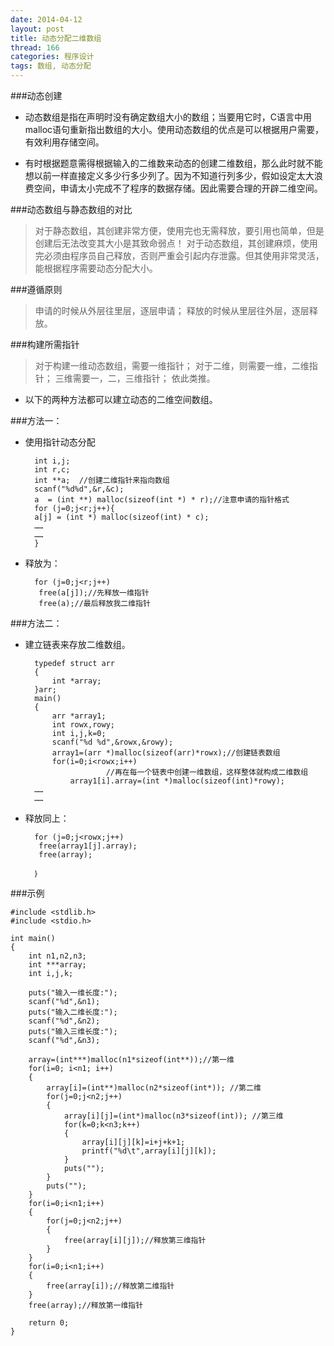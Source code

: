 ```yaml
---
date: 2014-04-12
layout: post
title: 动态分配二维数组
thread: 166
categories: 程序设计
tags: 数组, 动态分配
---
```


###动态创建

* 动态数组是指在声明时没有确定数组大小的数组；当要用它时，C语言中用malloc语句重新指出数组的大小。使用动态数组的优点是可以根据用户需要，有效利用存储空间。

* 有时根据题意需得根据输入的二维数来动态的创建二维数组，那么此时就不能想以前一样直接定义多少行多少列了。因为不知道行列多少，假如设定太大浪费空间，申请太小完成不了程序的数据存储。因此需要合理的开辟二维空间。
<!--more-->
###动态数组与静态数组的对比

>对于静态数组，其创建非常方便，使用完也无需释放，要引用也简单，但是创建后无法改变其大小是其致命弱点！
对于动态数组，其创建麻烦，使用完必须由程序员自己释放，否则严重会引起内存泄露。但其使用非常灵活，能根据程序需要动态分配大小。

###遵循原则

>申请的时候从外层往里层，逐层申请；
释放的时候从里层往外层，逐层释放。

###构建所需指针

>对于构建一维动态数组，需要一维指针；
对于二维，则需要一维，二维指针；
三维需要一，二，三维指针；
依此类推。

* 以下的两种方法都可以建立动态的二维空间数组。

###方法一：

* 使用指针动态分配

		int i,j;
		int r,c;
		int **a;  //创建二维指针来指向数组
		scanf("%d%d",&r,&c);
		a  = (int **) malloc(sizeof(int *) * r);//注意申请的指针格式
		for (j=0;j<r;j++){
		a[j] = (int *) malloc(sizeof(int) * c);
		……
		……
		}

* 释放为：

		for (j=0;j<r;j++)
		 free(a[j]);//先释放一维指针
		 free(a);//最后释放我二维指针

###方法二：

* 建立链表来存放二维数组。

		typedef struct arr
		{
		    int *array;
		}arr;
		main()
		{
		    arr *array1;
		    int rowx,rowy;
		    int i,j,k=0;
		    scanf("%d %d",&rowx,&rowy);
		    array1=(arr *)malloc(sizeof(arr)*rowx);//创建链表数组
		    for(i=0;i<rowx;i++)
		                //再在每一个链表中创建一维数组，这样整体就构成二维数组
		        array1[i].array=(int *)malloc(sizeof(int)*rowy);
		……
		……

* 释放同上：

		for (j=0;j<rowx;j++)
		 free(array1[j].array);
		 free(array);

		｝

###示例

	#include <stdlib.h>
	#include <stdio.h>

	int main()
	{
		int n1,n2,n3;
		int ***array;
		int i,j,k;

		puts("输入一维长度:");
		scanf("%d",&n1);
		puts("输入二维长度:");
		scanf("%d",&n2);
		puts("输入三维长度:");
		scanf("%d",&n3);

		array=(int***)malloc(n1*sizeof(int**));//第一维
		for(i=0; i<n1; i++)
		{
			array[i]=(int**)malloc(n2*sizeof(int*)); //第二维
			for(j=0;j<n2;j++)
			{
				array[i][j]=(int*)malloc(n3*sizeof(int)); //第三维
				for(k=0;k<n3;k++)
				{
					array[i][j][k]=i+j+k+1;
					printf("%d\t",array[i][j][k]);
				}
				puts("");
			}
			puts("");
		}
		for(i=0;i<n1;i++)
		{
			for(j=0;j<n2;j++)
			{
				free(array[i][j]);//释放第三维指针
			}
		}
		for(i=0;i<n1;i++)
		{
			free(array[i]);//释放第二维指针
		}
		free(array);//释放第一维指针

		return 0;
	}
